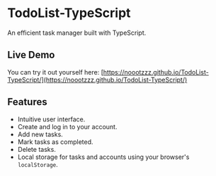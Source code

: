 # TodoList-TypeScript

An efficient task manager built with TypeScript.

## Live Demo

You can try it out yourself here: [https://noootzzz.github.io/TodoList-TypeScript/](https://noootzzz.github.io/TodoList-TypeScript/)

## Features

- Intuitive user interface.
- Create and log in to your account.
- Add new tasks.
- Mark tasks as completed.
- Delete tasks.
- Local storage for tasks and accounts using your browser's `localStorage`.
